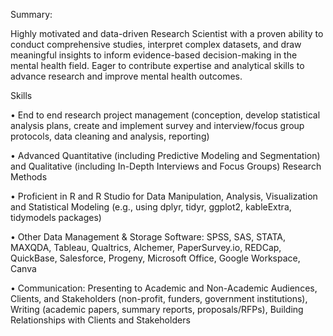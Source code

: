 Summary:

Highly motivated and data-driven Research Scientist with a proven ability to conduct comprehensive studies, interpret complex datasets, and draw meaningful insights to inform evidence-based decision-making in the mental health field. Eager to contribute expertise and analytical skills to advance research and improve mental health outcomes.

Skills

•	End to end research project management (conception, develop statistical analysis plans, create and implement survey and interview/focus group protocols, data cleaning and analysis, reporting)

•	Advanced Quantitative (including Predictive Modeling and Segmentation) and Qualitative (including In-Depth Interviews and Focus Groups) Research Methods

•	Proficient in R and R Studio for Data Manipulation, Analysis, Visualization and Statistical Modeling (e.g., using dplyr, tidyr, ggplot2, kableExtra, tidymodels packages)

•	Other Data Management & Storage Software: SPSS, SAS, STATA, MAXQDA, Tableau, Qualtrics, Alchemer, PaperSurvey.io, REDCap, QuickBase, Salesforce, Progeny, Microsoft Office, Google Workspace, Canva

•	Communication: Presenting to Academic and Non-Academic Audiences, Clients, and Stakeholders (non-profit, funders, government institutions), Writing (academic papers, summary reports, proposals/RFPs), Building Relationships with Clients and Stakeholders


  

<!---
jayv519/jayv519 is a ✨ special ✨ repository because its `README.md` (this file) appears on your GitHub profile.
You can click the Preview link to take a look at your changes.
--->
